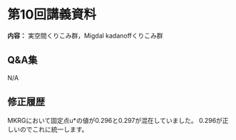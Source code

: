 # 第10回講義資料  
**内容：** 実空間くりこみ群，Migdal kadanoffくりこみ群
## Q&A集 
N/A
## 修正履歴  
MKRGにおいて固定点u*の値が0.296と0.297が混在していました。
0.296が正しいのでこれに統一します。

